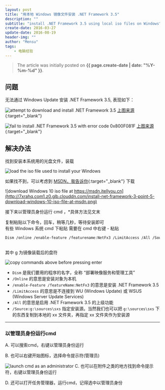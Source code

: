 ```yaml
---
layout: post
title: "用本地 Windows 镜像文件安装 .NET Framework 3.5"
description: ""
subtitle: "install .NET Framework 3.5 using local iso files on Windows"
create-date: 2016-03-27
update-date: 2016-08-19
header-img: ""
author: "Mensu"
tags:
    - 电脑经验
---
```


> The article was initially posted on **{{ page.create-date | date: "%Y-%m-%d" }}**.

## 问题

无法通过 Windows Update 安装 .NET Framework 3.5, 表现如下：

![attempt to download and install .NET Framework 3.5](http://7xrahq.com1.z0.glb.clouddn.com/install-net-framework-3-point-5-attempt-to-download-and-install-net-framework-3-point-5.png)
[上图来源](http://bbs.pcbeta.com/viewthread-1413582-1-1.html){:target="_blank"}

![fail to install .NET Framework 3.5 with error code 0x800F081F](http://7xrahq.com1.z0.glb.clouddn.com/install-net-framework-3-point-5-fail-to-install-net-framework-3-point-5-with-error-code-0x800F081F.jpg)
[上图来源](http://zhidao.baidu.com/question/516655900.html){:target="_blank"}

## 解决办法

找到安装本系统用的光盘文件，装载

![load the iso file used to install your Windows](http://7xrahq.com1.z0.glb.clouddn.com/install-net-framework-3-point-5-load-iso-file.png)

如果找不到，可以考虑到 [MSDN，我告诉你](http://msdn.itellyou.cn){:target="_blank"} 下载

![download Windows 10 iso file at https://msdn.itellyou.cn](http://7xrahq.com1.z0.glb.clouddn.com/install-net-framework-3-point-5-download-windows-10-iso-file-at-msdn.png)

接下来以管理员身份运行 cmd ，*具体方法见文末

复制粘贴以下命令，回车，稍等几秒，等待安装即可  
有些 Windows 系统 cmd 下粘贴 需要在 cmd 中右键 - 粘贴

~~~bash
Dism /online /enable-feature /featurename:NetFx3 /LimitAccess /All /Source:g:\sources\sxs
 
~~~

其中 g 为镜像装载后的盘符

![copy commands above before pressing enter](http://7xrahq.com1.z0.glb.clouddn.com/install-net-framework-3-point-5-copy-commands-above.png)

- `Dism` 是我们要用的程序的名字，全称 “部署映像服务和管理工具”
- `/Online` 的意思是安装对象为本机
- `/enable-Feature /featureName:NetFx3` 的意思是安装 .NET Framework 3.5
- `/LimitAccess` 的意思是不连接到 WU (Windows Update) 或 WSUS (Windows Server Update Services)
- `/All` 的意思是启用 .NET Framework 3.5 的上级功能
- `/Source:g:\sources\sxs` 指定安装源。当然我们也可以把 `g:\sources\sxs` 下的东西复制到本地的 xx 文件夹，再指定 xx 文件夹作为安装源

---

### 以管理员身份运行cmd

A. 可以搜索cmd，右键以管理员身份运行
  
B. 也可以右键开始图标，选择命令提示符(管理员)

![launch cmd as an administrator](http://7xrahq.com1.z0.glb.clouddn.com/fix-broken-icon-Adobe-launch-cmd-as-administrator.png)
C. 也可以在附件之类的地方找到命令提示符，右键以管理员身份运行

D. 还可以打开任务管理器，运行cmd，记得选中以管理员身份